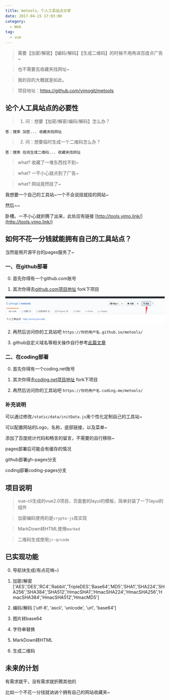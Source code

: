 ```yaml
---
title: metools，个人工具站点分享
date: 2017-04-15 17:03:00
category:
  - Web
tag:
  - vue
---
```


> 需要【加密/解密】【编码/解码】【生成二维码】的时候不用再进百度点广告~          

> 也不需要去收藏夹找网址~          

> 我的目的大概就是如此。   



> 项目地址：https://github.com/yimogit/metools





## 论个人工具站点的必要性



>1. 问：想要【加密/解密/编码/解码】怎么办？     

    答：搜索 加密... 收藏夹找网址       



>2. 问：想要临时生成一个二维码怎么办？      

    答：搜索 在线生成二维码... 收藏夹找网址



> what? 收藏了一堆东西找不到~       

> what? 一不小心就点到了广告~       

> what? 网站竟然挂了~       



我想要一个自己的工具站~一个不会说挂就挂的网站~        

然后~~        

卧槽。一不小心就折腾了出来，此处应有链接 [http://tools.yimo.link/](http://tools.yimo.link/)     



## 如何不花一分钱就能拥有自己的工具站点？   



当然是用开源平台的pages服务了~



### 一、在github部署      

0. 首先你得有一个github.com账号      

1. 其次你得去[github.com项目地址](https://github.com/yimogit/metools) fork下项目

![](metools_remark/662652-20170415105351173-421111866.png)    

2. 再然后访问你的工具站吧 `https://你的用户名.github.io/metools/`              

3. github自定义域名等相关操作自行参考[此篇文章](http://blog.csdn.net/yanzhenjie1003/article/details/51703370) 



### 二、在coding部署         

0. 首先你得有一个coding.net账号            

1. 其次你得去[coding.net项目地址](https://coding.net/u/yimocoding/p/metools) fork下项目

2. 再然后访问你的工具站吧 `https://你的用户名.coding.me/metools/`       



### 补充说明



可以通过修改`/static/data/initData.js`来个性化定制自己的工具站~               

可以配置网站的Logo，名称，底部链接，以及菜单~   

添加了百度统计代码和畅言的留言，不需要的自行移除~

pages部署后可能会有缓存的情况            

github部署gh-pages分支        

coding部署coding-pages分支        



## 项目说明

> vue-cli生成的vue2.0项目，页面套的layui的模板，简单封装了一下layui的组件       

> 加密编码使用的是`crypto-js`库实现

> MarkDown转HTML使用`marked`

> 二维码生成使用`jr-qrcode`    



## 已实现功能   

0. 导航块生成(有点花哨~)

1. 加密/解密 ['AES','DES','RC4','Rabbit','TripleDES','Base64','MD5','SHA1','SHA224','SHA256','SHA384','SHA512','HmacSHA1','HmacSHA224','HmacSHA256','HmacSHA384','HmacSHA512','HmacMD5']  

2. 编码/解码 ['utf-8', 'ascii', 'unicode', 'url', 'base64']     

3. 图片转base64

4. 字符串替换

5. MarkDown转HTML

6. 生成二维码

      

## 未来的计划        

有需求就干，没有需求就折腾其他的

比如一个不花一分钱就讷讷个拥有自己的网站收藏夹~
